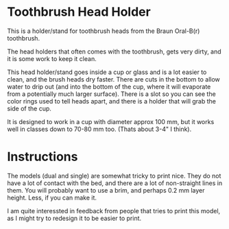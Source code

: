 # Toothbrush Head Holder

This is a holder/stand for toothbrush heads from the Braun Oral-B(r) toothbrush.

The head holders that often comes with the toothbrush, gets very dirty, and it is some work to keep it clean. 

This head holder/stand goes inside a cup or glass and is a lot easier to clean, and the brush heads dry faster. There are cuts in the bottom to allow water to drip out (and into the bottom of the cup, where it will evaporate from a potentially much larger surface). There is a slot so you can see the color rings used to tell heads apart, and there is a holder that will grab the side of the cup. 

It is designed to work in a cup with diameter approx 100 mm, but it works well in classes down to 70-80 mm too. (Thats about 3-4" I think).

# Instructions

The models (dual and single) are somewhat tricky to print nice. They do not have a lot of contact with the bed, and there are a lot of non-straight lines in them. You will probably want to use a brim, and perhaps 0.2 mm layer height. Less, if you can make it.

I am quite interessted in feedback from people that tries to print this model, as I might try to redesign it to be easier to print.


